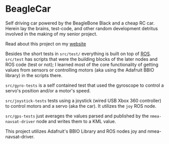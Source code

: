 BeagleCar
=========

Self driving car powered by the BeagleBone Black and a cheap RC car. Herein lay
 the brains, test-code, and other random development detritus involved in the 
making of my senior project.

Read about this project on my 
[website](http://andrewdai.co/beaglecar/intro.html)

Besides the short tests in `src/test/` everything is built on top of
[ROS](http://ros.org). `src/test` has scripts that were the building
blocks of the later nodes and ROS code (test or not); I learned most
of the core functionality of getting values from sensors or controlling
motors (aka using the Adafruit BBIO library) in the scripts there.

`src/gyro-tests` is a self contained test that used the gyroscope to 
control a servo's position and/or a motor's speed.

`src/joystick-tests` tests using a joystick (wired USB Xbox 360 controller)
to control motors and a servo (aka the car). It utilizes the `joy` ROS node.

`src/gps-tests` just averages the values parsed and published by the
`nmea-navsat-driver` node and writes them to a KML value.

This project utilizes Adafruit's BBIO Library and ROS nodes joy and nmea-navsat-driver.
